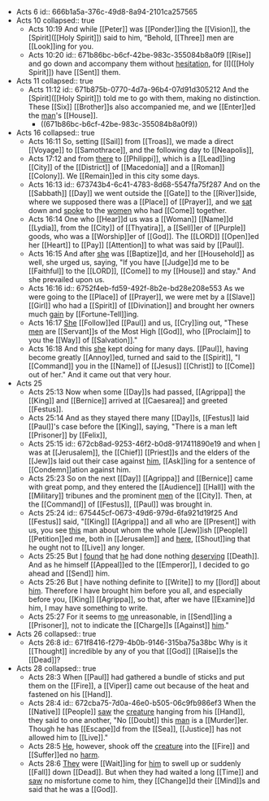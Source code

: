 - Acts 6
  id:: 666b1a5a-376c-49d8-8a94-2101ca257565
- Acts 10
  collapsed:: true
	- Acts 10:19
	  And while [[Peter]] was [[Ponder]]ing the [[Vision]], the [Spirit]([[Holy Spirit]]) said to him, “Behold, [[Three]] men are [[Look]]ing for you.
	- Acts 10:20
	  id:: 671b86bc-b6cf-42be-983c-355084b8a0f9
	  [[Rise]] and go down and accompany them without [hesitation]([[Hesitate]]), for [I]([[Holy Spirit]]) have [[Sent]] them.
- Acts 11
  collapsed:: true
	- Acts 11:12
	  id:: 671b875b-0770-4d7a-96b4-07d91d305212
	  And the [Spirit]([[Holy Spirit]]) told me to go with them, making no distinction. These [[Six]] [[Brother]]s also accompanied me, and we [[Enter]]ed the [man]([[Cornelius]])'s [[House]].
		- ((671b86bc-b6cf-42be-983c-355084b8a0f9))
- Acts 16
  collapsed:: true
	- Acts 16:11
	  So, setting [[Sail]] from [[Troas]], we made a direct [[Voyage]] to [[Samothrace]], and the following day to [[Neapolis]],
	- Acts 17:12
	  and from [there]([[Neapolis]]) to [[Philippi]], which is a [[Lead]]ing [[City]] of the [[District]] of [[Macedonia]] and a [[Roman]] [[Colony]]. We [[Remain]]ed in this city some days.
	- Acts 16:13
	  id:: 673743b4-6c41-4783-8d68-5547fa75f287
	  And on the [[Sabbath]] [[Day]] we went outside the [[Gate]] to the [[River]]side, where we supposed there was a [[Place]] of [[Prayer]], and we [sat]([[Sit]]) down and [spoke]([[Speak]]) to the [women]([[Woman]]) who had [[Come]] together.
	- Acts 16:14
	  One who [[Hear]]d us was a [[Woman]] [[Name]]d [[Lydia]], from the [[City]] of [[Thyatira]], a [[Sell]]er of [[Purple]] goods, who was a [[Worship]]er of [[God]]. The [[LORD]] [[Open]]ed her [[Heart]] to [[Pay]] [[Attention]] to what was said by [[Paul]].
	- Acts 16:15
	  And after [she]([[Lydia]]) was [[Baptize]]d, and her [[Household]] as well, she urged us, saying, "If you have [[Judge]]d me to be [[Faithful]] to the [[LORD]], [[Come]] to my [[House]] and stay." And she prevailed upon us.
	- Acts 16:16
	  id:: 6752f4eb-fd59-492f-8b2e-bd28e208e553
	  As we were going to the [[Place]] of [[Prayer]], we were met by a [[Slave]] [[Girl]] who had a [[Spirit]] of [[Divination]] and brought her owners much [gain]([[Profit]]) by [[Fortune-Tell]]ing.
	- Acts 16:17
	  [She]([[Slave]]) [[Follow]]ed [[Paul]] and us, [[Cry]]ing out, "These [men]([[Man]]) are [[Servant]]s of the Most High [[God]], who [[Proclaim]] to you the [[Way]] of [[Salvation]]."
	- Acts 16:18
	  And this [she]([[Slave]]) kept doing for many days. [[Paul]], having become greatly [[Annoy]]ed, turned and said to the [[Spirit]], "I [[Command]] you in the [[Name]] of [[Jesus]] [[Christ]] to [[Come]] out of her." And it came out that very hour.
- Acts 25
	- Acts 25:13
	  Now when some [[Day]]s had passed, [[Agrippa]] the [[King]] and [[Bernice]] arrived at [[Caesarea]] and greeted [[Festus]].
	- Acts 25:14
	  And as they stayed there many [[Day]]s, [[Festus]] laid [[Paul]]'s case before the [[King]], saying, "There is a man left [[Prisoner]] by [[Felix]],
	- Acts 25:15
	  id:: 672cb8ad-9253-46f2-b0d8-917411890e19
	  and when [I]([[Festus]]) was at [[Jerusalem]], the [[Chief]] [[Priest]]s and the elders of the [[Jew]]s laid out their case against [him]([[Paul]]), [[Ask]]ing for a sentence of [[Condemn]]ation against him.
	- Acts 25:23
	  So on the next [[Day]] [[Agrippa]] and [[Bernice]] came with great pomp, and they entered the [[Audience]] [[Hall]] with the [[Military]] tribunes and the prominent [men]([[Man]]) of the [[City]]. Then, at the [[Command]] of [[Festus]], [[Paul]] was brought in.
	- Acts 25:24
	  id:: 675445cf-0673-49d6-979d-6fa921d19f25
	  And [[Festus]] said, "[[King]] [[Agrippa]] and all who are [[Present]] with us, you see [this]([[Paul]]) man about whom the whole [[Jew]]ish [[People]] [[Petition]]ed me, both in [[Jerusalem]] and [here]([[Caesarea]]), [[Shout]]ing that he ought not to [[Live]] any longer.
	- Acts 25:25
	  But [I]([[Festus]]) [found]([[Find]]) that [he]([[Paul]]) had done nothing [deserving]([[Deserve]]) [[Death]]. And as he himself [[Appeal]]ed to the [[Emperor]], I decided to go ahead and [[Send]] him.
	- Acts 25:26
	  But [I]([[Festus]]) have nothing definite to [[Write]] to my [[lord]] about [him]([[Paul]]). Therefore I have brought him before you all, and especially before you, [[King]] [[Agrippa]], so that, after we have [[Examine]]d him, I may have something to write.
	- Acts 25:27
	  For it seems to [me]([[Festus]]) unreasonable, in [[Send]]ing a [[Prisoner]], not to indicate the [[Charge]]s [[Against]] [him]([[Paul]])."
- Acts 26
  collapsed:: true
	- Acts 26:8
	  id:: 671f8416-f279-4b0b-9146-315ba75a38bc
	  Why is it [[Thought]] incredible by any of you that [[God]] [[Raise]]s the [[Dead]]?
- Acts 28
  collapsed:: true
	- Acts 28:3
	  When [[Paul]] had gathered a bundle of sticks and put them on the [[Fire]], a [[Viper]] came out because of the heat and fastened on his [[Hand]].
	- Acts 28:4
	  id:: 672cba75-7d0a-46e0-b505-06c9fb986ef3
	  When the [[Native]] [[People]] [saw]([[See]]) the [creature]([[Viper]]) hanging from his [[Hand]], they said to one another, "No [[Doubt]] this [man]([[Paul]]) is a [[Murder]]er. Though he has [[Escape]]d from the [[Sea]], [[Justice]] has not allowed him to [[Live]]."
	- Acts 28:5
	  [He]([[Paul]]), however, shook off the [creature]([[Viper]]) into the [[Fire]] and [[Suffer]]ed no [harm]([[Hurt]]).
	- Acts 28:6
	  [They]([[Native]]) were [[Wait]]ing for [him]([[Paul]]) to swell up or suddenly [[Fall]] down [[Dead]]. But when they had waited a long [[Time]] and [saw]([[See]]) no misfortune come to him, they [[Change]]d their [[Mind]]s and said that he was a [[God]].